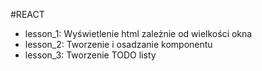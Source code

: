 #REACT

- lesson_1: Wyświetlenie html zależnie od wielkości okna
- lesson_2: Tworzenie i osadzanie komponentu
- lesson_3: Tworzenie TODO listy

